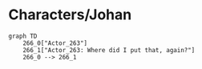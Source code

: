 # Characters/Johan


```mermaid
graph TD
    266_0["Actor_263"]
    266_1["Actor_263: Where did I put that, again?"]
    266_0 --> 266_1
```